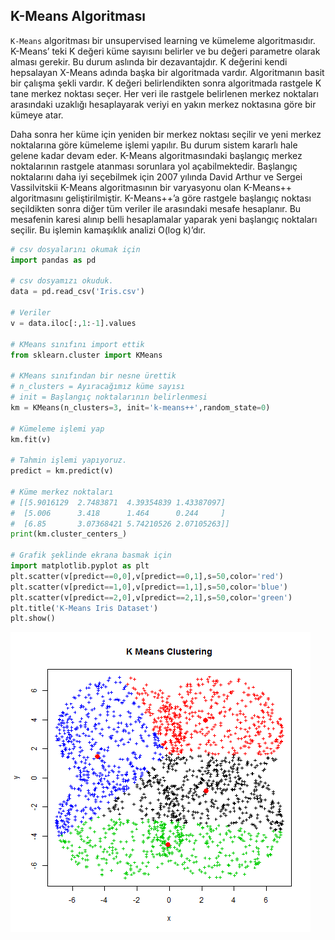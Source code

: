 
## K-Means Algoritması
``` K-Means ``` algoritması bir unsupervised learning ve kümeleme algoritmasıdır. 
K-Means’ teki K değeri küme sayısını belirler ve bu değeri parametre olarak alması gerekir. Bu durum aslında bir dezavantajdır.
K değerini kendi hepsalayan X-Means adında başka bir algoritmada vardır. Algoritmanın basit bir çalışma şekli vardır.
K değeri belirlendikten sonra algoritmada rastgele K tane merkez noktası seçer.
Her veri ile rastgele belirlenen merkez noktaları arasındaki uzaklığı hesaplayarak veriyi en yakın merkez noktasına göre bir kümeye atar.
 
Daha sonra her küme için yeniden bir merkez noktası seçilir ve yeni merkez noktalarına göre kümeleme işlemi yapılır.
Bu durum sistem kararlı hale gelene kadar devam eder.
K-Means algoritmasındaki başlangıç merkez noktalarının rastgele atanması sorunlara yol açabilmektedir.
Başlangıç noktalarını daha iyi seçebilmek için 2007 yılında David Arthur ve Sergei Vassilvitskii K-Means algoritmasının
bir varyasyonu olan K-Means++ algoritmasını geliştirilmiştir. K-Means++’a göre rastgele başlangıç noktası seçildikten sonra 
diğer tüm veriler ile arasındaki mesafe hesaplanır. 
Bu mesafenin karesi alınıp belli hesaplamalar yaparak yeni başlangıç noktaları seçilir. Bu işlemin kamaşıklık analizi O(log k)’dır.
```python
# csv dosyalarını okumak için
import pandas as pd

# csv dosyamızı okuduk.
data = pd.read_csv('Iris.csv')

# Veriler
v = data.iloc[:,1:-1].values

# KMeans sınıfını import ettik
from sklearn.cluster import KMeans

# KMeans sınıfından bir nesne ürettik
# n_clusters = Ayıracağımız küme sayısı
# init = Başlangıç noktalarının belirlenmesi
km = KMeans(n_clusters=3, init='k-means++',random_state=0)

# Kümeleme işlemi yap
km.fit(v)

# Tahmin işlemi yapıyoruz.
predict = km.predict(v)

# Küme merkez noktaları
# [[5.9016129  2.7483871  4.39354839 1.43387097]
#  [5.006      3.418      1.464      0.244     ]
#  [6.85       3.07368421 5.74210526 2.07105263]]
print(km.cluster_centers_)

# Grafik şeklinde ekrana basmak için
import matplotlib.pyplot as plt
plt.scatter(v[predict==0,0],v[predict==0,1],s=50,color='red')
plt.scatter(v[predict==1,0],v[predict==1,1],s=50,color='blue')
plt.scatter(v[predict==2,0],v[predict==2,1],s=50,color='green')
plt.title('K-Means Iris Dataset')
plt.show()
```
![gif](imgs/kmeans.gif?raw=true)
